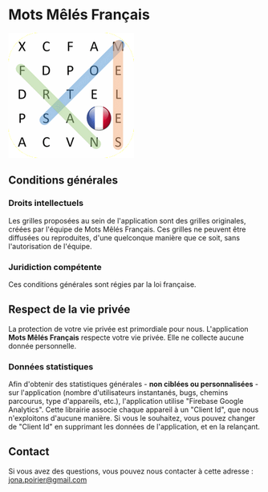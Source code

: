 # Mots Mêlés Français

![Logo Application](images/icone_app_250_250_rounded.png?raw=true "Title")

## Conditions générales

### Droits intellectuels

Les grilles proposées au sein de l'application sont des grilles originales, créées par l'équipe de Mots Mêlés Français.
Ces grilles ne peuvent être diffusées ou reproduites, d'une quelconque manière que ce soit, sans l'autorisation de l'équipe.

### Juridiction compétente

Ces conditions générales sont régies par la loi française. 

## Respect de la vie privée

La protection de votre vie privée est primordiale pour nous.
L'application **Mots Mêlés Français** respecte votre vie privée. Elle ne collecte aucune donnée personnelle.

### Données statistiques

Afin d'obtenir des statistiques générales - **non ciblées ou personnalisées** - sur l'application (nombre d'utilisateurs instantanés, bugs, chemins parcourus, type d'appareils, etc.),
l'application utilise "Firebase Google Analytics". Cette librairie associe chaque appareil à un "Client Id", que nous n'exploitons d'aucune manière.
Si vous le souhaitez, vous pouvez changer de "Client Id" en supprimant les données de l'application, et en la relançant.

## Contact

Si vous avez des questions, vous pouvez nous contacter à cette adresse : <jona.poirier@gmail.com>

